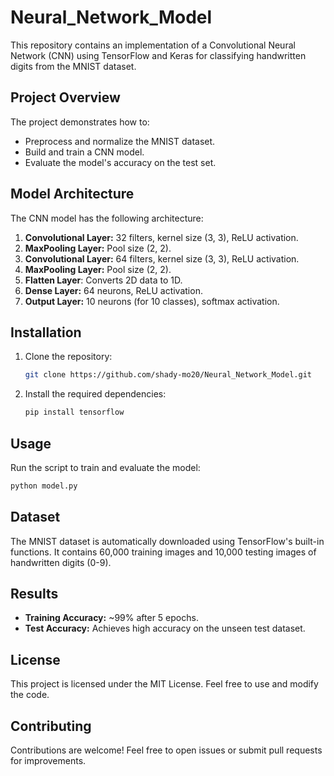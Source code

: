 # Neural_Network_Model

This repository contains an implementation of a Convolutional Neural Network (CNN) using TensorFlow and Keras for classifying handwritten digits from the MNIST dataset.

## Project Overview

The project demonstrates how to:

- Preprocess and normalize the MNIST dataset.
- Build and train a CNN model.
- Evaluate the model's accuracy on the test set.

## Model Architecture

The CNN model has the following architecture:

1. **Convolutional Layer:** 32 filters, kernel size (3, 3), ReLU activation.
2. **MaxPooling Layer:** Pool size (2, 2).
3. **Convolutional Layer:** 64 filters, kernel size (3, 3), ReLU activation.
4. **MaxPooling Layer:** Pool size (2, 2).
5. **Flatten Layer**: Converts 2D data to 1D.
6. **Dense Layer:** 64 neurons, ReLU activation.
7. **Output Layer:** 10 neurons (for 10 classes), softmax activation.

## Installation

1. Clone the repository:
   ```bash
   git clone https://github.com/shady-mo20/Neural_Network_Model.git
   ```
2. Install the required dependencies:
   ```bash
   pip install tensorflow
   ```

## Usage

Run the script to train and evaluate the model:

```bash
python model.py
```

## Dataset

The MNIST dataset is automatically downloaded using TensorFlow's built-in functions. It contains 60,000 training images and 10,000 testing images of handwritten digits (0-9).

## Results

- **Training Accuracy:** ~99% after 5 epochs.
- **Test Accuracy:** Achieves high accuracy on the unseen test dataset.

## License

This project is licensed under the MIT License. Feel free to use and modify the code.

## Contributing

Contributions are welcome! Feel free to open issues or submit pull requests for improvements.
